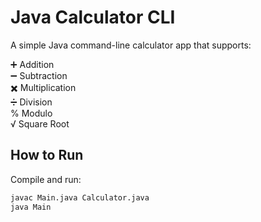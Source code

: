 # Java Calculator CLI

A simple Java command-line calculator app that supports:

➕ Addition  
➖ Subtraction  
✖️ Multiplication  
➗ Division  
% Modulo  
√ Square Root

## How to Run
Compile and run:
```bash
javac Main.java Calculator.java
java Main
